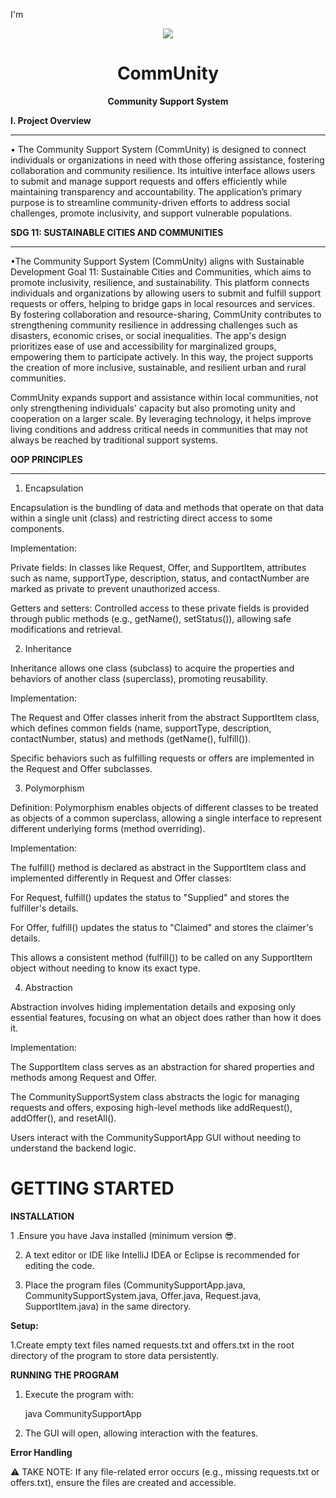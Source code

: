 I'm<div align="center"> <img src="https://github.com/user-attachments/assets/dc6b5547-8896-4f19-a15a-5260dbf9955d">

  # CommUnity
 **Community Support System**</div>
 

**I. Project Overview**

------------------------------------------

  • The Community Support System (CommUnity) is designed to connect individuals or organizations in need with those offering assistance, fostering collaboration and community resilience. Its intuitive interface allows users to submit and manage support requests and offers efficiently while maintaining transparency and accountability. The application’s primary purpose is to streamline community-driven efforts to address social challenges, promote inclusivity, and support vulnerable populations.


**SDG 11: SUSTAINABLE CITIES AND COMMUNITIES**

------------------------------------------

•The Community Support System (CommUnity) aligns with Sustainable Development Goal 11: Sustainable Cities and Communities, which aims to promote inclusivity, resilience, and sustainability. This platform connects individuals and organizations by allowing users to submit and fulfill support requests or offers, helping to bridge gaps in local resources and services. By fostering collaboration and resource-sharing, CommUnity contributes to strengthening community resilience in addressing challenges such as disasters, economic crises, or social inequalities. The app's design prioritizes ease of use and accessibility for marginalized groups, empowering them to participate actively. In this way, the project supports the creation of more inclusive, sustainable, and resilient urban and rural communities.

CommUnity expands support and assistance within local communities, not only strengthening individuals' capacity but also promoting unity and cooperation on a larger scale. By leveraging technology, it helps improve living conditions and address critical needs in communities that may not always be reached by traditional support systems.


**OOP PRINCIPLES**

------------------------------------------

1. Encapsulation

Encapsulation is the bundling of data and methods that operate on that data within a single unit (class) and restricting direct access to some components.

Implementation:

Private fields: In classes like Request, Offer, and SupportItem, attributes such as name, supportType, description, status, and contactNumber are marked as private to prevent unauthorized access.

Getters and setters: Controlled access to these private fields is provided through public methods (e.g., getName(), setStatus()), allowing safe modifications and retrieval.



2. Inheritance

Inheritance allows one class (subclass) to acquire the properties and behaviors of another class (superclass), promoting reusability.

Implementation:

The Request and Offer classes inherit from the abstract SupportItem class, which defines common fields (name, supportType, description, contactNumber, status) and methods (getName(), fulfill()).

Specific behaviors such as fulfilling requests or offers are implemented in the Request and Offer subclasses.



3. Polymorphism

Definition: Polymorphism enables objects of different classes to be treated as objects of a common superclass, allowing a single interface to represent different underlying forms (method overriding).

Implementation:

The fulfill() method is declared as abstract in the SupportItem class and implemented differently in Request and Offer classes:

For Request, fulfill() updates the status to "Supplied" and stores the fulfiller's details.

For Offer, fulfill() updates the status to "Claimed" and stores the claimer's details.


This allows a consistent method (fulfill()) to be called on any SupportItem object without needing to know its exact type.




4. Abstraction

Abstraction involves hiding implementation details and exposing only essential features, focusing on what an object does rather than how it does it.

Implementation:

The SupportItem class serves as an abstraction for shared properties and methods among Request and Offer.

The CommunitySupportSystem class abstracts the logic for managing requests and offers, exposing high-level methods like addRequest(), addOffer(), and resetAll().

Users interact with the CommunitySupportApp GUI without needing to understand the backend logic.

# GETTING STARTED

**INSTALLATION**

1 .Ensure you have Java installed (minimum version 😎.

2. A text editor or IDE like IntelliJ IDEA or Eclipse is recommended for editing the code.

3. Place the program files (CommunitySupportApp.java, CommunitySupportSystem.java, Offer.java, Request.java, SupportItem.java) in the same directory.

**Setup:**

1.Create empty text files named requests.txt and offers.txt in the root directory of the program to store data persistently.

**RUNNING THE PROGRAM**

1. Execute the program with:

     java CommunitySupportApp

2. The GUI will open, allowing interaction with the features.

**Error Handling**

⚠️ TAKE NOTE: If any file-related error occurs (e.g., missing requests.txt or offers.txt), ensure the files are created and accessible.




